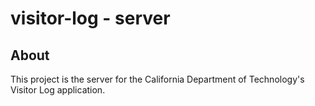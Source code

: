 # visitor-log - server

## About
This project is the server for the California Department of Technology's Visitor Log application.
